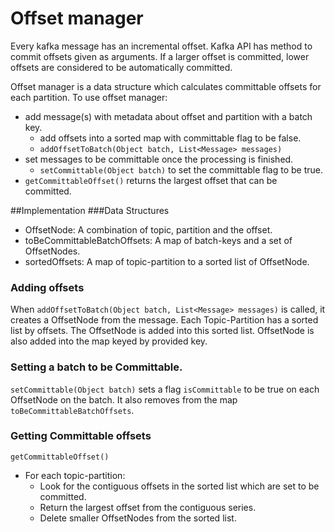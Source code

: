 # Offset manager

Every kafka message has an incremental offset. Kafka API has method to commit offsets given as arguments. If a larger
offset is committed, lower offsets are considered to be automatically committed.

Offset manager is a data structure which calculates committable offsets for each partition.
To use offset manager:
* add message(s) with metadata about offset and partition with a batch key.
  * add offsets into a sorted map with committable flag to be false.
  * `addOffsetToBatch(Object batch, List<Message> messages)`
* set messages to be committable once the processing is finished.
  * `setCommittable(Object batch)` to set the committable flag to be true.
* `getCommittableOffset()` returns the largest offset that can be committed.

##Implementation
###Data Structures
* OffsetNode: A combination of topic, partition and the offset.
* toBeCommittableBatchOffsets: A map of batch-keys and a set of OffsetNodes.
* sortedOffsets: A map of topic-partition to a sorted list of OffsetNode.
### Adding offsets
When `addOffsetToBatch(Object batch, List<Message> messages)` is called, it creates a OffsetNode from the message.
Each Topic-Partition has a sorted list by offsets. The OffsetNode is added into this sorted list.
OffsetNode is also added into the map keyed by provided key.
### Setting a batch to be Committable.
`setCommittable(Object batch)` sets a flag `isCommittable` to be true on each
OffsetNode on the batch. It also removes from the map `toBeCommittableBatchOffsets`.
### Getting Committable offsets
`getCommittableOffset()`
* For each topic-partition:
  * Look for the contiguous offsets in the sorted list which are set to be committed.
  * Return the largest offset from the contiguous series.
  * Delete smaller OffsetNodes from the sorted list.

